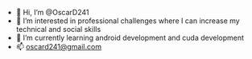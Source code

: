 - 👋 Hi, I’m @OscarD241
- 👀 I’m interested in professional challenges where I can increase my technical and social skills 
- 🌱 I’m currently learning android development and cuda development
- 📫 oscard241@gmail.com

<!---
OscarD241/OscarD241 is a ✨ special ✨ repository because its `README.md` (this file) appears on your GitHub profile.
You can click the Preview link to take a look at your changes.
--->
